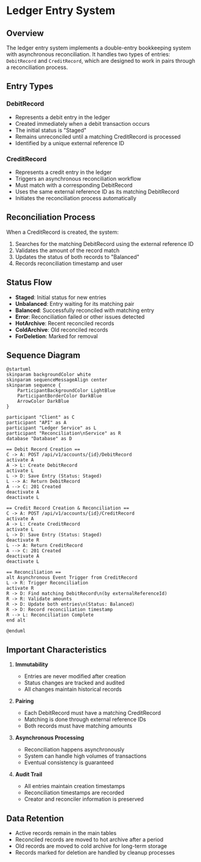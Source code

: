 # Ledger Entry System

## Overview

The ledger entry system implements a double-entry bookkeeping system with asynchronous
reconciliation. It handles two types of entries: `DebitRecord` and `CreditRecord`, which
are designed to work in pairs through a reconciliation process.

## Entry Types

### DebitRecord

- Represents a debit entry in the ledger
- Created immediately when a debit transaction occurs
- The initial status is "Staged"
- Remains unreconciled until a matching CreditRecord is processed
- Identified by a unique external reference ID

### CreditRecord

- Represents a credit entry in the ledger
- Triggers an asynchronous reconciliation workflow
- Must match with a corresponding DebitRecord
- Uses the same external reference ID as its matching DebitRecord
- Initiates the reconciliation process automatically

## Reconciliation Process

When a CreditRecord is created, the system:

1. Searches for the matching DebitRecord using the external reference ID
2. Validates the amount of the record match
3. Updates the status of both records to "Balanced"
4. Records reconciliation timestamp and user

## Status Flow

- **Staged**: Initial status for new entries
- **Unbalanced**: Entry waiting for its matching pair
- **Balanced**: Successfully reconciled with matching entry
- **Error**: Reconciliation failed or other issues detected
- **HotArchive**: Recent reconciled records
- **ColdArchive**: Old reconciled records
- **ForDeletion**: Marked for removal

## Sequence Diagram

```plantuml 
@startuml
skinparam backgroundColor white
skinparam sequenceMessageAlign center
skinparam sequence {
    ParticipantBackgroundColor LightBlue
    ParticipantBorderColor DarkBlue
    ArrowColor DarkBlue
}

participant "Client" as C
participant "API" as A
participant "Ledger Service" as L
participant "Reconciliation\nService" as R
database "Database" as D

== Debit Record Creation ==
C -> A: POST /api/v1/accounts/{id}/DebitRecord
activate A
A -> L: Create DebitRecord
activate L
L -> D: Save Entry (Status: Staged)
L --> A: Return DebitRecord
A --> C: 201 Created
deactivate A
deactivate L

== Credit Record Creation & Reconciliation ==
C -> A: POST /api/v1/accounts/{id}/CreditRecord
activate A
A -> L: Create CreditRecord
activate L
L -> D: Save Entry (Status: Staged)
deactivate R
L --> A: Return CreditRecord
A --> C: 201 Created
deactivate A
deactivate L

== Reconciliation ==
alt Asynchronous Event Trigger from CreditRecord
L -> R: Trigger Reconciliation
activate R
R -> D: Find matching DebitRecord\n(by externalReferenceId)
R -> R: Validate amounts
R -> D: Update both entries\n(Status: Balanced)
R -> D: Record reconciliation timestamp
R --> L: Reconciliation Complete
end alt

@enduml
```

## Important Characteristics

1. **Immutability**
    - Entries are never modified after creation
    - Status changes are tracked and audited
    - All changes maintain historical records

2. **Pairing**
    - Each DebitRecord must have a matching CreditRecord
    - Matching is done through external reference IDs
    - Both records must have matching amounts

3. **Asynchronous Processing**
    - Reconciliation happens asynchronously
    - System can handle high volumes of transactions
    - Eventual consistency is guaranteed

4. **Audit Trail**
    - All entries maintain creation timestamps
    - Reconciliation timestamps are recorded
    - Creator and reconciler information is preserved

## Data Retention

- Active records remain in the main tables
- Reconciled records are moved to hot archive after a period
- Old records are moved to cold archive for long-term storage
- Records marked for deletion are handled by cleanup processes